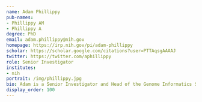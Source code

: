 ```yaml
---
name: Adam Phillippy
pub-names:
- Phillippy AM
- Phillippy A
degree: PhD
email: adam.phillippy@nih.gov
homepage: https://irp.nih.gov/pi/adam-phillippy
scholar: https://scholar.google.com/citations?user=PTTAqsgAAAAJ
twitter: https://twitter.com/aphillippy
role: Senior Investigator
institutes:
- nih
portrait: /img/phillippy.jpg
bio: Adam is a Senior Investigator and Head of the Genome Informatics Section at the National Human Genome Research Institute (NHGRI). His lab develops efficient computational methods for analyzing DNA sequencing data, including tools for genome assembly, alignment, clustering, forensics, and metagenomics. He is a co-founder of the Telomere-to-Telomere Consortium and Vertebrate Genomes Project, which seek to enable the complete and gapless assembly of human and all other vertebrate genomes. He received a B.S. in computer science from Loyola University Maryland in 2002, where he was advised by Dr. Arthur Delcher. He first worked as a bioinformatics engineer at The Institute for Genomic Research (TIGR) with Dr. Mihai Pop, and later received a Ph.D. in computer science from the University of Maryland in 2010 with Dr. Steven Salzberg. After graduate school he led a bioinformatics group at the National Bioforensics Analysis Center before joining NHGRI in 2015. In 2019, he was awarded tenure by the NIH and received the U.S. Presidential Early Career Award for Scientists and Engineers.
display_order: 100
---
```

